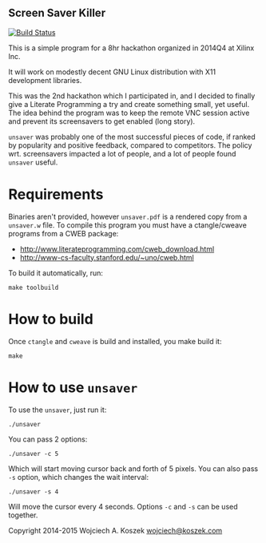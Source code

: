 Screen Saver Killer
-------------------

[![Build Status](https://travis-ci.org/wkoszek/unsaver.svg?branch=master)](https://travis-ci.org/wkoszek/unsaver)

This is a simple program for a 8hr hackathon organized in 2014Q4 at Xilinx Inc.

It will work on modestly decent GNU Linux distribution with X11 development
libraries.

This was the 2nd hackathon which I participated in, and I decided to finally
give a Literate Programming a try and create something small, yet useful.
The idea behind the program was to keep the remote VNC session active and
prevent its screensavers to get enabled (long story).

`unsaver` was probably one of the most successful pieces of code, if ranked
by popularity and positive feedback, compared to competitors. The policy
wrt.  screensavers impacted a lot of people, and a lot of people found
`unsaver` useful.

# Requirements

Binaries aren't provided, however `unsaver.pdf` is a rendered copy from a
`unsaver.w` file.  To compile this program you must have a ctangle/cweave
programs from a CWEB package:

- http://www.literateprogramming.com/cweb_download.html
- http://www-cs-faculty.stanford.edu/~uno/cweb.html

To build it automatically, run:

	make toolbuild

# How to build

Once `ctangle` and `cweave` is build and installed, you make build it:

	make

# How to use `unsaver`

To use the `unsaver`, just run it:

	./unsaver

You can pass 2 options:

	./unsaver -c 5

Which will start moving cursor back and forth of 5 pixels. You can also pass
`-s` option, which changes the wait interval:

	./unsaver -s 4

Will move the cursor every 4 seconds. Options `-c` and `-s` can be used
together.

Copyright 2014-2015 Wojciech A. Koszek <wojciech@koszek.com>
